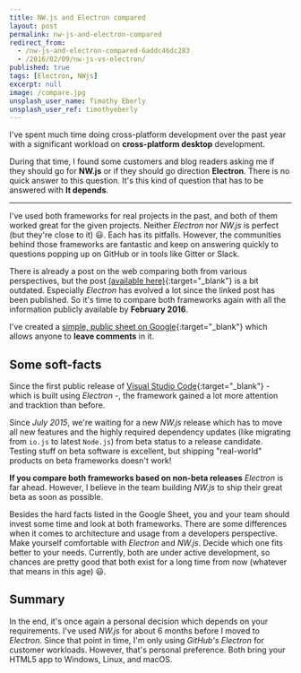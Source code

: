```yaml
---
title: NW.js and Electron compared
layout: post
permalink: nw-js-and-electron-compared
redirect_from: 
  - /nw-js-and-electron-compared-6addc46dc283
  - /2016/02/09/nw-js-vs-electron/
published: true
tags: [Electron, NWjs]
excerpt: null
image: /compare.jpg
unsplash_user_name: Timothy Eberly
unsplash_user_ref: timothyeberly
---
```


I've spent much time doing cross-platform development over the past year with a significant workload on **cross-platform desktop** development.

During that time, I found some customers and blog readers asking me if they should go for **NW.js** or if they should go direction **Electron**. There is no quick answer to this question. It's this kind of question that has to be answered with **It depends**.

----

I've used both frameworks for real projects in the past, and both of them worked great for the given projects. Neither *Electron* nor *NW.js* is perfect (but they're close to it) 😃. Each has its pitfalls. However, the communities behind those frameworks are fantastic and keep on answering quickly to questions popping up on GitHub or in tools like Gitter or Slack.

There is already a post on the web comparing both from various perspectives, but the post [(available here)](http://tangiblejs.com/posts/nw-js-electron-compared){:target="_blank"} is a bit outdated. Especially *Electron* has evolved a lot since the linked post has been published. So it's time to compare both frameworks again with all the information publicly available by **February 2016**.

I've created a [simple, public sheet on Google](https://docs.google.com/spreadsheets/d/1U56oAazygJiFepW7U2HSTSLox7OvG4Jc9ENUznGEICk/edit?usp=sharing){:target="_blank"} which allows anyone to **leave comments** in it.

## Some soft-facts

Since the first public release of [Visual Studio Code](http://code.visualstudio.com){:target="_blank"} -  which is built using *Electron* -, the framework gained a lot more attention and tracktion than before.

Since *July 2015*, we're waiting for a new *NW.js* release which has to move all new features and the highly required dependency updates (like migrating from `io.js` to latest `Node.js`) from beta status to a release candidate. Testing stuff on beta software is excellent, but shipping "real-world" products on beta frameworks doesn't work!

**If you compare both frameworks based on non-beta releases** *Electron* is far ahead. However, I believe in the team building *NW.js* to ship their great beta as soon as possible.

Besides the hard facts listed in the Google Sheet, you and your team should invest some time and look at both frameworks. There are some differences when it comes to architecture and usage from a developers perspective. Make yourself comfortable with *Electron* and *NW.js*. Decide which one fits better to your needs. Currently, both are under active development, so chances are pretty good that both exist for a long time from now (whatever that means in this age) 😃.

## Summary

In the end, it's once again a personal decision which depends on your requirements. I've used *NW.js* for about 6 months before I moved to *Electron*. Since that point in time, I'm only using *GitHub's Electron* for customer workloads. However, that's personal preference. Both bring your HTML5 app to Windows, Linux, and macOS.
